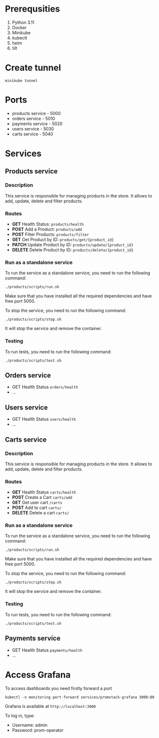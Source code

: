 # Prerequsities
1. Python 3.11
2. Docker
3. Minikube
4. kubectl
5. helm
6. tilt

# Create tunnel
```
minikube tunnel
```

# Ports

- products service - 5000
- orders service - 5010
- payments service - 5020
- users service - 5030
- carts service - 5040

# Services

## Products service
### Description
This service is responsible for managing products in the store. It allows to add, update, delete and filter products.

### Routes
- **GET** Health Status: `products/health`
- **POST** Add a Product: `products/add`
- **POST** Filter Products: `products/filter`
- **GET** Get Product by ID: `products/get/{product_id}`
- **PATCH** Update Product by ID: `products/update/{product_id}`
- **DELETE** Delete Product by ID: `products/delete/{product_id}`

### Run as a standalone service
To run the service as a standalone service, you need to run the following command:
```
./products/scripts/run.sh
```
Make sure that you have installed all the required dependencies and have free port 5000.

To stop the service, you need to run the following command:
```
./products/scripts/stop.sh
```
It will stop the service and remove the container.

### Testing
To run tests, you need to run the following command:
```
./products/scripts/test.sh
```


## Orders service
- GET Health Status `orders/health`
- ...

## Users service
- GET Health Status `users/health`
- ...

## Carts service
### Description
This service is responsible for managing products in the store. It allows to add, update, delete and filter products.

### Routes
- **GET** Health Status `carts/health`
- **POST** Create a Cart `carts/add`
- **GET** Get user cart `/carts`
- **POST** Add to cart `carts/`
- **DELETE** Delete a cart `carts/`

### Run as a standalone service
To run the service as a standalone service, you need to run the following command:
```
./products/scripts/run.sh
```
Make sure that you have installed all the required dependencies and have free port 5000.

To stop the service, you need to run the following command:
```
./products/scripts/stop.sh
```
It will stop the service and remove the container.

### Testing
To run tests, you need to run the following command:
```
./products/scripts/test.sh
```

## Payments service
- GET Health Status `payments/health`
- ...

# Access Grafana

To access dashboards you need firstly forward a port
```
kubectl -n monitoring port-forward services/promstack-grafana 3000:80
```

Grafana is available at `http://localhost:3000`

To log in, type:
- Username: admin 
- Password: prom-operator
